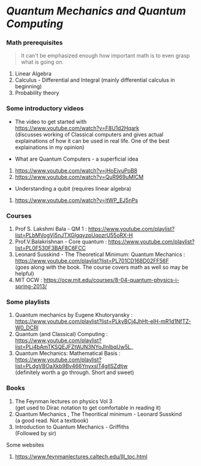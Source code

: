 # *_Quantum Mechanics and Quantum Computing_*

### **Math prerequisites**
> It can't be emphasized enough how important math is to even grasp what is going on.

1. Linear Algebra
2. Calculus - Differential and Integral (mainly differential calculus in beginning)
3. Probability theory


### **Some introductory videos**

- The video to get started with <br>
https://www.youtube.com/watch?v=F8U1d2Hqark <br>
(discusses working of Classical computers and gives actual explainations of how it can be used in real life. One of the best explainations in my opinion)

- What are Quantum Computers - a superficial idea 
1. https://www.youtube.com/watch?v=jHoEjvuPoB8
2. https://www.youtube.com/watch?v=QuR969uMICM

- Understanding a qubit (requires linear algebra) 
1. https://www.youtube.com/watch?v=ltWP_EJ5nPs


### Courses 

1. Prof S. Lakshmi Bala - QM 1 : https://www.youtube.com/playlist?list=PLbMVogVj5nJTXGlgqyzpUqozrU55oRX-H
2. Prof.V.Balakrishnan - Core quantum : https://www.youtube.com/playlist?list=PL0F530F3BAF8C6FCC
3. Leonard Susskind - The Theoretical Minimum: Quantum Mechanics : https://www.youtube.com/playlist?list=PL701CD168D02FF56F <br> (goes along with the book. The course covers math as well so may be helpful)
4. MIT OCW : https://ocw.mit.edu/courses/8-04-quantum-physics-i-spring-2013/

### Some playlists

1. Quantum mechanics by Eugene Khutoryansky : https://www.youtube.com/playlist?list=PLkyBCj4JhHt-elH-mR1d1NfTZ-W0_DCRl
2. Quantum (and Classical) Computing : https://www.youtube.com/playlist?list=PLi4bAmTKSQEJFZtWJN3NYoJlnIbqUw5L_
3. Quantum Mechanics: Mathematical Basis : https://www.youtube.com/playlist?list=PLdgVBOaXkb9Bv466YnyxslT4gIlSZdtjw <br>(definitely worth a go through. Short and sweet)
### **Books**

1. The Feynman lectures on physics Vol 3 <br> (get used to Dirac notation to get comfortable in reading it)
2. Quantum Mechanics , The Theoritical minimum - Leonard Susskind <br> (a good read. Not a textbook)
3. Introduction to Quantum Mechanics - Griffiths <br> (Followed by sir)


Some websites
1. https://www.feynmanlectures.caltech.edu/III_toc.html